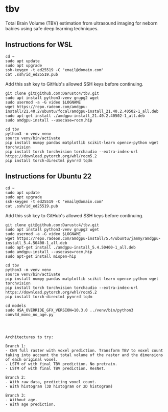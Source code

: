 # tbv
Total Brain Volume (TBV) estimation from ultrasound imaging for neborn babies using safe deep learning techniques.

## Instructions for WSL

```console
cd ~
sudo apt update
sudo apt upgrade
ssh-keygen -t ed25519 -C "email@domain.com"
cat .ssh/id_ed25519.pub
```

Add this ssh key to GitHub's allowed SSH keys before continuing.

```console
git clone git@github.com:Darustc4/tbv.git
sudo apt install python3-venv gnupg2 wget
sudo usermod -a -G video $LOGNAME
wget https://repo.radeon.com/amdgpu-install/21.40.2/ubuntu/focal/amdgpu-install_21.40.2.40502-1_all.deb
sudo apt-get install ./amdgpu-install_21.40.2.40502-1_all.deb
sudo amdgpu-install --usecase=rocm,hip

cd tbv
python3 -m venv venv
source venv/bin/activate
pip install numpy pandas matplotlib scikit-learn opencv-python wget torchvision
pip install torch torchvision torchaudio --extra-index-url https://download.pytorch.org/whl/rocm5.2
pip install torch-directml pynrrd tqdm
```

## Instructions for Ubuntu 22

```console
cd ~
sudo apt update
sudo apt upgrade
ssh-keygen -t ed25519 -C "email@domain.com"
cat .ssh/id_ed25519.pub
```

Add this ssh key to GitHub's allowed SSH keys before continuing.

```console
git clone git@github.com:Darustc4/tbv.git
sudo apt install python3-venv gnupg2 wget
sudo usermod -a -G video $LOGNAME
wget https://repo.radeon.com/amdgpu-install/5.4/ubuntu/jammy/amdgpu-install_5.4.50400-1_all.deb
sudo apt-get install ./amdgpu-install_5.4.50400-1_all.deb
sudo amdgpu-install --usecase=rocm,hip
sudo apt-get install miopen-hip

cd tbv
python3 -m venv venv
source venv/bin/activate
pip install numpy pandas matplotlib scikit-learn opencv-python wget torchvision
pip install torch torchvision torchaudio --extra-index-url https://download.pytorch.org/whl/rocm5.2
pip install torch-directml pynrrd tqdm

cd models
sudo HSA_OVERRIDE_GFX_VERSION=10.3.0 ../venv/bin/python3 conv3d_mono_no_age.py




Architectures to try:

Branch 1:
- CNN full raster with voxel prediction. Transform TBV to voxel count taking into account the total volume of the raster and the dimensions of each original voxel.
- LSTM of with final TBV prediction. No pretrain.
- LSTM of with final TBV prediction. ResNet.

Branch 2: 
- With raw data, predicting voxel count.
- With histogram (3D histogram or 2D histogram)

Branch 3:
- Without age.
- With age prediction.
